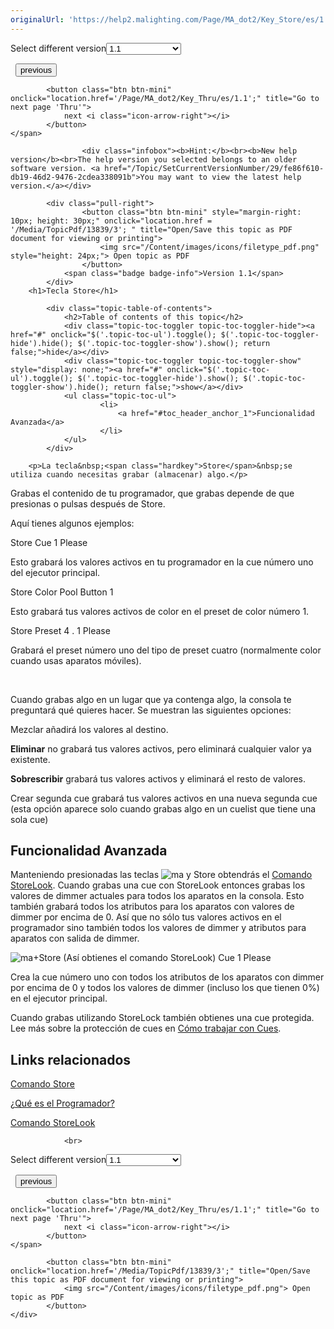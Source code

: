 ```yaml
---
originalUrl: 'https://help2.malighting.com/Page/MA_dot2/Key_Store/es/1.1'
---
```


<div class="topic-navigation">

<div class="pull-right">
	<span class="pull-left">


<div class="pull-left">
<form action="/Topic/SetCurrentVersionNumber" class="form-inline" id="frmTagSelector" method="post">	<span class="form-mini">
		<div class="input-prepend"><span class="add-on">Select different version</span><select autocomplete="off" id="versionNumberId" name="versionNumberId" onchange="$(this).closest('#frmTagSelector').submit();" style="width: 120px;"><option value="">- latest -</option>
<option selected="selected" value="3">1.1</option>
<option value="7">1.2</option>
<option value="12">1.3</option>
<option value="16">1.5</option>
<option value="29">1.9</option>
</select></div>
		<input data-val="true" data-val-number="The field Int32 must be a number." data-val-required="The Int32 field is required." id="ProductId" name="ProductId" type="hidden" value="7">
		<input id="CurrentGuid" name="CurrentGuid" type="hidden" value="fe86f610-db19-46d2-9476-2cdea338091b">
	</span>
</form></div>&nbsp;	</span>
	<span class="pull-right" style="white-space: nowrap;">
			<button class="btn btn-mini" onclick="location.href='/Page/MA_dot2/Key_Speed/es/1.1'; " title="Go to previous page 'Speed'">
				<i class="icon-arrow-left"></i> previous
			</button>

			<button class="btn btn-mini" onclick="location.href='/Page/MA_dot2/Key_Thru/es/1.1';" title="Go to next page 'Thru'">
				next <i class="icon-arrow-right"></i> 
			</button>
	</span>
</div>
<div class="clear-fix" style="margin-bottom: 10px"></div>
</div>

					<div class="infobox"><b>Hint:</b><br><b>New help version</b><br>The help version you selected belongs to an older software version. <a href="/Topic/SetCurrentVersionNumber/29/fe86f610-db19-46d2-9476-2cdea338091b">You may want to view the latest help version.</a></div>

			<div class="pull-right">
					<button class="btn btn-mini" style="margin-right: 10px; height: 30px;" onclick="location.href = '/Media/TopicPdf/13839/3'; " title="Open/Save this topic as PDF document for viewing or printing">
						<img src="/Content/images/icons/filetype_pdf.png" style="height: 24px;"> Open topic as PDF
					</button>
				<span class="badge badge-info">Version 1.1</span>
			</div>
		<h1>Tecla Store</h1>

			<div class="topic-table-of-contents">
				<h2>Table of contents of this topic</h2>
				<div class="topic-toc-toggler topic-toc-toggler-hide"><a href="#" onclick="$('.topic-toc-ul').toggle(); $('.topic-toc-toggler-hide').hide(); $('.topic-toc-toggler-show').show(); return false;">hide</a></div>
				<div class="topic-toc-toggler topic-toc-toggler-show" style="display: none;"><a href="#" onclick="$('.topic-toc-ul').toggle(); $('.topic-toc-toggler-hide').show(); $('.topic-toc-toggler-show').hide(); return false;">show</a></div>
				<ul class="topic-toc-ul">
						<li>
							<a href="#toc_header_anchor_1">Funcionalidad Avanzada</a>
						</li>
				</ul>
			</div>

		<p>La tecla&nbsp;<span class="hardkey">Store</span>&nbsp;se utiliza cuando necesitas grabar (almacenar) algo.</p>

<p>Grabas el contenido de tu programador, que grabas depende de que presionas o pulsas después de&nbsp;<span class="hardkey">Store</span>.&nbsp;</p>

<p>Aquí tienes algunos ejemplos:</p>

<p><span class="hardkey">Store</span> <span class="hardkey">Cue</span> <span class="hardkey">1</span> <span class="hardkey">Please</span></p>

<p>Esto grabará los valores activos en tu programador en la cue número uno del ejecutor principal.</p>

<p><span class="hardkey">Store</span> <span class="softkey">Color</span> <span class="softkey">Pool Button 1</span></p>

<p>Esto grabará tus valores activos de color en el preset de color número 1.</p>

<p><span class="hardkey">Store</span> <span class="hardkey">Preset</span> <span class="hardkey">4</span> <span class="hardkey">.</span> <span class="hardkey">1</span> <span class="hardkey">Please</span></p>

<p>Grabará el preset número uno del tipo de preset cuatro (normalmente color cuando usas aparatos móviles).</p>

<p>&nbsp;</p>

<p>Cuando grabas algo en un lugar que ya contenga algo, la consola te preguntará qué quieres hacer. Se muestran las siguientes opciones:</p>

<p>Mezclar&nbsp;añadirá los valores al destino.</p>

<p><strong>Eliminar</strong>&nbsp;no grabará tus valores activos, pero eliminará cualquier valor ya existente.</p>

<p><strong>Sobrescribir</strong>&nbsp;grabará tus valores activos y eliminará el resto de valores.</p>

<p>Crear segunda cue&nbsp;grabará tus valores activos en una nueva segunda cue (esta opción aparece solo cuando grabas algo en un cuelist que tiene una sola cue)</p>

<a name="toc_header_anchor_1" id="toc_header_anchor_1" class="topic-toc-item"></a><h2>Funcionalidad Avanzada</h2>

<p>Manteniendo presionadas las teclas <span class="hardkey"><img alt="ma" src="/Media/Mlg/ma.png"></span>&nbsp;y <span class="hardkey">Store</span>&nbsp;obtendrás el&nbsp;<a href="/Topic/71028c8f-b421-4426-9c6f-19a0ee7a09ec">Comando StoreLook</a>. Cuando grabas una cue con StoreLook entonces grabas los valores de dimmer actuales para todos los aparatos en la consola. Esto también grabará todos los atributos para los aparatos con valores de dimmer por encima de 0. Así que no sólo tus valores activos en el programador sino también todos los valores de dimmer y atributos para aparatos con salida de dimmer.</p>

<p><span class="hardkey"><img alt="ma" src="/Media/Mlg/ma.png"></span>+<span class="hardkey">Store</span>&nbsp;(Así obtienes el comando StoreLook)&nbsp;<span class="hardkey">Cue</span> <span class="hardkey">1</span> <span class="hardkey">Please</span></p>

<p>Crea la cue número uno con todos los atributos de los aparatos con dimmer por encima de 0 y todos los valores de dimmer (incluso los que tienen 0%) en el ejecutor principal.</p>

<p>Cuando grabas utilizando StoreLock también obtienes una cue protegida. Lee más sobre la protección de cues en&nbsp;<a href="/Topic/511081dd-5ffb-4aaa-8d09-a0859b0d0a19">Cómo trabajar con&nbsp;Cues</a>.</p>

<a name="toc_header_anchor_2" id="toc_header_anchor_2" class="topic-toc-item"></a><h2>Links relacionados</h2>

<p><a href="/Topic/97af99ef-e454-442e-9abc-5b71bf8cc974">Comando Store</a></p>

<p><a href="/Topic/e740a39c-ef36-4081-9014-59e0a288711c">¿Qué es el Programador?</a></p>

<p><a href="/Topic/71028c8f-b421-4426-9c6f-19a0ee7a09ec">Comando StoreLook</a></p>


				<br>
<div class="topic-navigation">

<div class="pull-right">
	<span class="pull-left">


<div class="pull-left">
<form action="/Topic/SetCurrentVersionNumber" class="form-inline" id="frmTagSelector" method="post">	<span class="form-mini">
		<div class="input-prepend"><span class="add-on">Select different version</span><select autocomplete="off" id="versionNumberId" name="versionNumberId" onchange="$(this).closest('#frmTagSelector').submit();" style="width: 120px;"><option value="">- latest -</option>
<option selected="selected" value="3">1.1</option>
<option value="7">1.2</option>
<option value="12">1.3</option>
<option value="16">1.5</option>
<option value="29">1.9</option>
</select></div>
		<input data-val="true" data-val-number="The field Int32 must be a number." data-val-required="The Int32 field is required." id="ProductId" name="ProductId" type="hidden" value="7">
		<input id="CurrentGuid" name="CurrentGuid" type="hidden" value="fe86f610-db19-46d2-9476-2cdea338091b">
	</span>
</form></div>&nbsp;	</span>
	<span class="pull-right" style="white-space: nowrap;">
			<button class="btn btn-mini" onclick="location.href='/Page/MA_dot2/Key_Speed/es/1.1'; " title="Go to previous page 'Speed'">
				<i class="icon-arrow-left"></i> previous
			</button>

			<button class="btn btn-mini" onclick="location.href='/Page/MA_dot2/Key_Thru/es/1.1';" title="Go to next page 'Thru'">
				next <i class="icon-arrow-right"></i> 
			</button>
	</span>
</div>
	<div class="clear-fix"></div>
	<div class="pull-right">
	
			<button class="btn btn-mini" onclick="location.href='/Media/TopicPdf/13839/3';" title="Open/Save this topic as PDF document for viewing or printing">
				<img src="/Content/images/icons/filetype_pdf.png"> Open topic as PDF
			</button>
	</div>
<div class="clear-fix" style="margin-bottom: 10px"></div>
</div>

	
